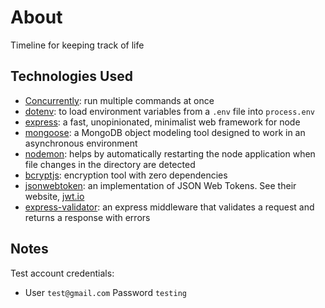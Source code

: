 # About
Timeline for keeping track of life

## Technologies Used

- [Concurrently](https://www.npmjs.com/package/concurrently): run multiple commands at once
- [dotenv](https://www.npmjs.com/package/dotenv): to load environment variables from a `.env` file into `process.env`
- [express](https://www.npmjs.com/package/express): a fast, unopinionated, minimalist web framework for node
- [mongoose](https://www.npmjs.com/package/mongoose): a MongoDB object modeling tool designed to work in an asynchronous environment
- [nodemon](https://www.npmjs.com/package/nodemon): helps by automatically restarting the node application when file changes in the directory are detected
- [bcryptjs](https://www.npmjs.com/package/bcryptjs): encryption tool with zero dependencies
- [jsonwebtoken](https://www.npmjs.com/package/jsonwebtoken): an implementation of JSON Web Tokens. See their website, [jwt.io](https://jwt.io/)
- [express-validator](https://www.npmjs.com/package/express-validation): an express middleware that validates a request and returns a response with errors

## Notes

Test account credentials:
- User `test@gmail.com` Password `testing`
